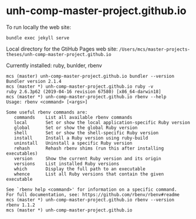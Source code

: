 # unh-comp-master-project.github.io

To run locally the web site: 
```
bundle exec jekyll serve
```

Local directory for the GtiHub Pages web site:
`/Users/mcs/master-projects-theses/unh-comp-master-project.github.io`

Currently installed: ruby, bunlder, rbenv
```
mcs (master) unh-comp-master-project.github.io bundler --version
Bundler version 2.1.4
mcs (master *) unh-comp-master-project.github.io ruby -v
ruby 2.6.3p62 (2019-04-16 revision 67580) [x86_64-darwin18]
mcs (master *) unh-comp-master-project.github.io rbenv --help
Usage: rbenv <command> [<args>]

Some useful rbenv commands are:
   commands    List all available rbenv commands
   local       Set or show the local application-specific Ruby version
   global      Set or show the global Ruby version
   shell       Set or show the shell-specific Ruby version
   install     Install a Ruby version using ruby-build
   uninstall   Uninstall a specific Ruby version
   rehash      Rehash rbenv shims (run this after installing executables)
   version     Show the current Ruby version and its origin
   versions    List installed Ruby versions
   which       Display the full path to an executable
   whence      List all Ruby versions that contain the given executable

See `rbenv help <command>' for information on a specific command.
For full documentation, see: https://github.com/rbenv/rbenv#readme
mcs (master *) unh-comp-master-project.github.io rbenv --version
rbenv 1.1.2
mcs (master *) unh-comp-master-project.github.io 
```